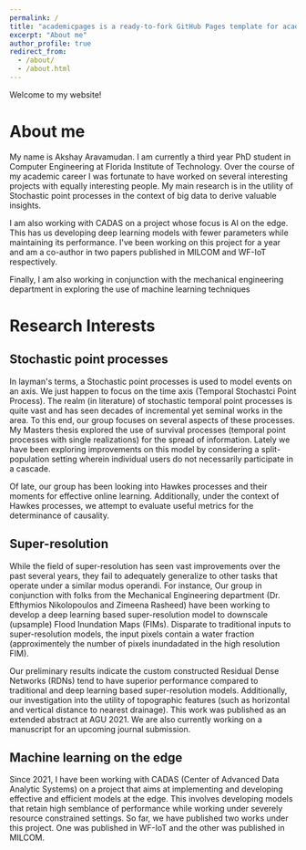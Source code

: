 ```yaml
---
permalink: /
title: "academicpages is a ready-to-fork GitHub Pages template for academic personal websites"
excerpt: "About me"
author_profile: true
redirect_from: 
  - /about/
  - /about.html
---
```

Welcome to my website! 

# About me

My name is Akshay Aravamudan. I am currently a third year PhD student in Computer Engineering at Florida Institute of Technology. Over the course of my academic career I was fortunate to have worked on several interesting projects with equally interesting people. My main research is in the utility of Stochastic point processes in the context of big data to derive  valuable insights. 

I am also working with CADAS on a project whose focus is AI on the edge. This has us developing deep learning models with fewer parameters while maintaining its performance. I've been working on this project for a year and am a co-author in two papers published in MILCOM and WF-IoT respectively. 

Finally, I am also working in conjunction with the mechanical engineering department in exploring the use of machine learning techniques 

# Research Interests

## Stochastic point processes

In layman's terms, a Stochastic point processes is used to model events on an axis. We just happen to focus on the time axis (Temporal Stochastci Point Process). The realm (in literature) of stochastic temporal point processes is quite vast and has seen decades of incremental yet seminal works in the area. To this end, our group focuses on several aspects of these processes. My Masters thesis explored the use of survival processes (temporal point processes with single realizations) for the spread of information. Lately we have been exploring improvements on this model by considering a split-population setting wherein individual users do not necessarily participate in a cascade. 

Of late, our group has been looking into Hawkes processes and their moments for effective online learning. Additionally, under the context of Hawkes processes, we attempt to evaluate useful metrics for the determinance of causality.


## Super-resolution

While the field of super-resolution has seen vast improvements over the past several years, they fail to adequately generalize to other tasks that operate under a similar modus operandi. For instance, Our group in conjunction with folks from the Mechanical Engineering department (Dr. Efthymios Nikolopoulos and Zimeena Rasheed) have been working to develop a deep learning based super-resolution model to downscale (upsample) Flood Inundation Maps (FIMs). Disparate to traditional inputs to super-resolution models, the input pixels contain a water fraction (approximentely the number of pixels inundadated in the high resolution FIM).

Our preliminary results indicate the custom constructed Residual Dense Networks (RDNs) tend to have superior performance compared to traditional and deep learning based super-resolution models. Additionally, our investigation into the utility of topographic features (such as horizontal and vertical distance to nearest drainage). This work was published as an extended abstract at AGU 2021. We are also currently working on a manuscript for an upcoming journal submission. 

## Machine learning on the edge

Since 2021, I have been working with CADAS (Center of Advanced Data Analytic Systems) on a project that aims at implementing and developing effective and efficient models at the edge. This involves developing models that retain high semblance of performance while working under severely resource constrained settings. So far, we have published two works under this project. One was published in WF-IoT and the other was published in MILCOM.




